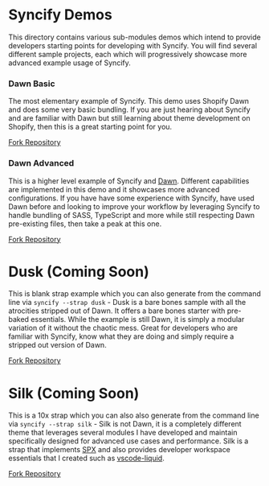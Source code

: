# Syncify Demos

This directory contains various sub-modules demos which intend to provide developers starting points for developing with Syncify. You will find several different sample projects, each which will progressively showcase more advanced example usage of Syncify.

### Dawn Basic

The most elementary example of Syncify. This demo uses Shopify Dawn and does some very basic bundling. If you are just hearing about Syncify and are familiar with Dawn but still learning about theme development on Shopify, then this is a great starting point for you.

[Fork Repository](http://github.com/panoply/syncify-dawn-basic)

### Dawn Advanced

This is a higher level example of Syncify and [Dawn](https://github.com/Shopify/dawn). Different capabilities are implemented in this demo and it showcases more advanced configurations. If you have have some experience with Syncify, have used Dawn before and looking to improve your workflow by leveraging Syncify to handle bundling of SASS, TypeScript and more while still respecting Dawn pre-existing files, then take a peak at this one.

[Fork Repository](http://github.com/panoply/syncify-dawn-advanced)

# Dusk (Coming Soon)

This is blank strap example which you can also generate from the command line via `syncify --strap dusk` - Dusk is a bare bones sample with all the atrocities stripped out of Dawn. It offers a bare bones starter with pre-baked essentials. While the example is still Dawn, it is simply a modular variation of it without the chaotic mess. Great for developers who are familiar with Syncify, know what they are doing and simply require a stripped out version of Dawn.

[Fork Repository](#)

# Silk (Coming Soon)

This is a 10x strap which you can also also generate from the command line via `syncify --strap silk` - Silk is not Dawn, it is a completely different theme that leverages several modules I have developed and maintain specifically designed for advanced use cases and performance. Silk is a strap that implements [SPX](https://github.com/spx) and also provides developer workspace essentials that I created such as [vscode-liquid](https://github.com/vscode-liquid).

[Fork Repository](#)
